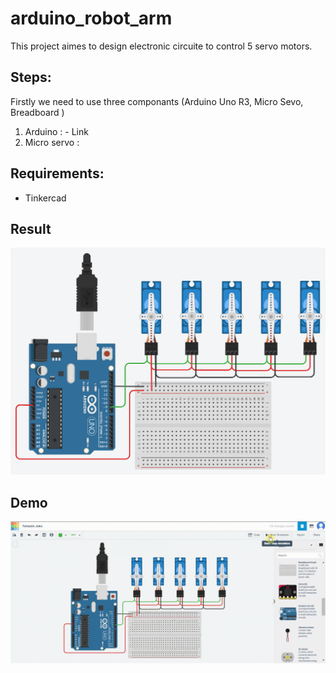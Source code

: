 # arduino_robot_arm

This project aimes to design electronic circuite to control 5 servo motors.

## Steps:
  Firstly we need to use three componants (Arduino Uno R3, Micro Sevo, Breadboard ) 
  1. Arduino :
    - Link 
  3. Micro servo :

## Requirements:
  - Tinkercad



## Result

<img src = 'arduino_robot_arm.png'>


## Demo

<img src = 'Demo.gif'>
